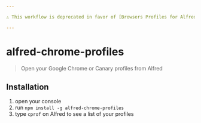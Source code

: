 ```yaml
---

⚠️ This workflow is deprecated in favor of [Browsers Profiles for Alfred](https://github.com/skydiver/alfred-browsers-profiles) which adds Firefox support

---
```



# alfred-chrome-profiles
> Open your Google Chrome or Canary profiles from Alfred

## Installation
1. open your console
2. run `npm install -g alfred-chrome-profiles`
3. type `cprof` on Alfred to see a list of your profiles
